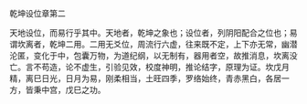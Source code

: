 乾坤设位章第二 

天地设位，而易行乎其中。天地者，乾坤之象也；设位者，列阴阳配合之位也；易谓坎离者，乾坤二用。二用无爻位，周流行六虚，往来既不定，上下亦无常，幽潜沦匿，变化于中，包囊万物，为道纪纲，以无制有，器用者空，故推消息，坎离没亡。言不苟造，论不虚生，引验见效，校度神明，推论结字，原理为证。坎戊月精，离巳日光，日月为易，刚柔相当，土旺四季，罗络始终，青赤黑白，各居一方，皆秉中宫，戊巳之功。 


